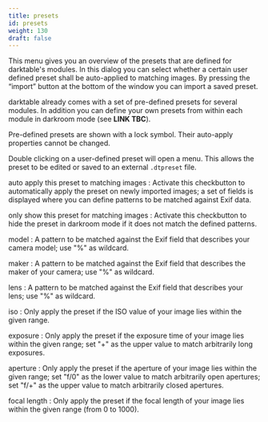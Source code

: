 ```yaml
---
title: presets
id: presets
weight: 130
draft: false
---
```


This menu gives you an overview of the presets that are defined for darktable's modules. In this dialog you can select whether a certain user defined preset shall be auto-applied to matching images. By pressing the “import” button at the bottom of the window you can import a saved preset.

darktable already comes with a set of pre-defined presets for several modules. In addition you can define your own presets from within each module in darkroom mode (see **LINK TBC**).

Pre-defined presets are shown with a lock symbol. Their auto-apply properties cannot be changed.

Double clicking on a user-defined preset will open a menu. This allows the preset to be edited or saved to an external `.dtpreset` file. 

auto apply this preset to matching images
: Activate this checkbutton to automatically apply the preset on newly imported images; a set of fields is displayed where you can define patterns to be matched against Exif data.

only show this preset for matching images
: Activate this checkbutton to hide the preset in darkroom mode if it does not match the defined patterns.

model
: A pattern to be matched against the Exif field that describes your camera model; use "%" as wildcard.

maker
: A pattern to be matched against the Exif field that describes the maker of your camera; use "%" as wildcard.

lens
: A pattern to be matched against the Exif field that describes your lens; use "%" as wildcard.

iso
: Only apply the preset if the ISO value of your image lies within the given range.

exposure
: Only apply the preset if the exposure time of your image lies within the given range; set "+" as the upper value to match arbitrarily long exposures.

aperture
: Only apply the preset if the aperture of your image lies within the given range; set "f/0" as the lower value to match arbitrarily open apertures; set "f/+" as the upper value to match arbitrarily closed apertures.

focal length
: Only apply the preset if the focal length of your image lies within the given range (from 0 to 1000). 
